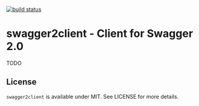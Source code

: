 [![build status](https://secure.travis-ci.org/bebraw/swagger2client.png)](http://travis-ci.org/bebraw/swagger2client)
# swagger2client - Client for Swagger 2.0

TODO

## License

`swagger2client` is available under MIT. See LICENSE for more details.

